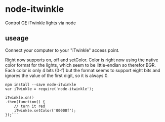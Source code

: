 # node-itwinkle
Control GE iTwinkle lights via node

## useage

Connect your computer to your "iTwinkle" access point.

Right now supports on, off and setColor. Color is right now using the
native color format for the lights, which seem to be little-endian so therefor
BGR. Each color is only 4 bits (0-f) but the format seems to support eight bits 
and ignores the value of the first digit, so it is always 0.


```
npm install --save node-itwinkle
var iTwinkle = require('node-itwinkle');

iTwinkle.on()
.then(function() {
	// turn it red
	iTwinkle.setColor('00000f');
});```
